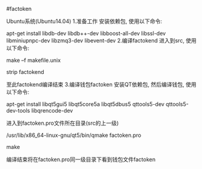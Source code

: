 
#factoken

Ubuntu系统(Ubuntu14.04)
1.准备工作
安装依赖包, 使用以下命令:

apt-get install libdb-dev libdb++-dev libboost-all-dev libssl-dev libminiupnpc-dev libzmq3-dev libevent-dev
2.编译factokend
进入到src, 使用以下命令:

make –f makefile.unix

strip factokend

至此factokend编译结束
3.编译钱包factoken
安装QT依赖包, 然后编译钱包, 使用以下命令:

apt-get install libqt5gui5 libqt5core5a libqt5dbus5 qttools5-dev qttools5-dev-tools libqrencode-dev

进入到factoken.pro文件所在目录(src的上一级)

/usr/lib/x86_64-linux-gnu/qt5/bin/qmake factoken.pro

make

编译结束将在factoken.pro同一级目录下看到钱包文件factoken
